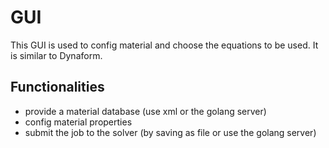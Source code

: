# GUI

This GUI is used to config material and choose the equations to be used.
It is similar to Dynaform.

## Functionalities 

- provide a material database (use xml or the golang server)
- config material properties
- submit the job to the solver (by saving as file or use the golang server)